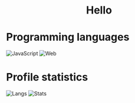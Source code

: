 <h1 align="center">Hello</h1>



<h1 align="left">Programming languages</h1>

![JavaScript](https://img.shields.io/badge/-javascript-21262d?style=for-the-badge&logo=javascript&logoColor=3572a5)
![Web](https://img.shields.io/badge/-Web-21262d?style=for-the-badge&logo=javaspt&logoColor=3572a5)


<h1 align="left">Profile statistics </h1>

![Langs](https://github-readme-stats.vercel.app/api/top-langs/?username=InserTym&layout=compact&theme=github_dark)
![Stats](https://github-readme-stats.vercel.app/api?username=InserTym&show_icons=true&theme=github_dark)
